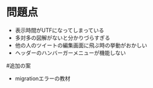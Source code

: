 # 問題点

- 表示時間がUTFになってしまっている
- 多対多の図解がないと分かりづらすぎる
- 他の人のツイートの編集画面に飛ぶ時の挙動がおかしい
- ヘッダーのハンバーガーメニューが機能しない

#追加の案

- migrationエラーの教材

